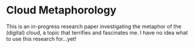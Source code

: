 # Cloud Metaphorology

This is an in-progress research paper investigating the metaphor of the (digital) cloud, a topic that terrifies and fascinates me. I have no idea what to use this research for...yet!
